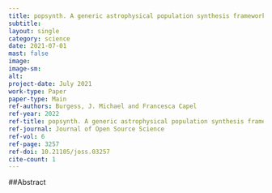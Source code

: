```yaml
---
title: popsynth. A generic astrophysical population synthesis framework
subtitle: 
layout: single
category: science
date: 2021-07-01
mast: false
image: 
image-sm: 
alt: 
project-date: July 2021
work-type: Paper
paper-type: Main
ref-authors: Burgess, J. Michael and Francesca Capel
ref-year: 2022
ref-title: popsynth. A generic astrophysical population synthesis framework
ref-journal: Journal of Open Source Science
ref-vol: 6
ref-page: 3257
ref-doi: 10.21105/joss.03257
cite-count: 1
---
```



##Abstract
